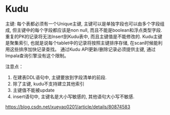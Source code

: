 # Kudu

主键: 每个表都必须有一个Unique主键, 主键可以是单独字段也可以由多个字段组成, 但主键中的每个字段都应该是non null, 而且不能是boolean和浮点类型字段. 重复的PK的记录将无法Insert到Kudu表中, 而且主键值是不能修改的. Kudu主键是聚集索引, 也就是说每个tablet中的记录将按照主键排序存储, 在scan时候能利用这些排序加快记录查找。
通过Kudu API更新/删除记录必须提供主键, 通过Impala查询引擎没有这个限制。

注意点：

1. 在建表DDL语句中, 主键要放到字段清单的前段.
2. 除了主键, kudu不支持建立其他索引
3. 主键值不能被update
4. insert语句中, 主键名是大小写敏感的, 其他语句大小写不敏感.

https://blog.csdn.net/xueyao0201/article/details/80874583

